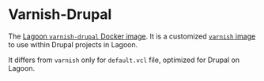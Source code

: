 # Varnish-Drupal

The [Lagoon `varnish-drupal` Docker image](https://github.com/amazeeio/lagoon/blob/master/images/varnish-drupal/Dockerfile). It is a customized [`varnish` image](./) to use within Drupal projects in Lagoon.

It differs from `varnish` only for `default.vcl` file, optimized for Drupal on Lagoon.

